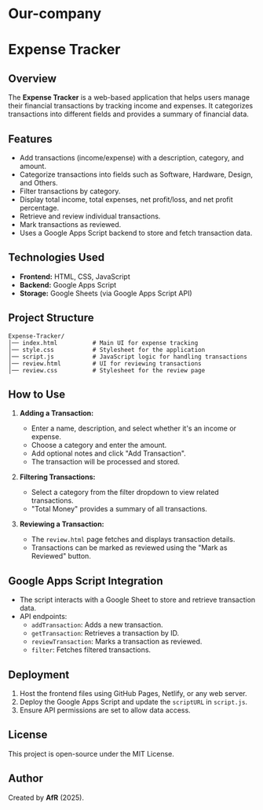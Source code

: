 # Our-company
# Expense Tracker

## Overview
The **Expense Tracker** is a web-based application that helps users manage their financial transactions by tracking income and expenses. It categorizes transactions into different fields and provides a summary of financial data.

## Features
- Add transactions (income/expense) with a description, category, and amount.
- Categorize transactions into fields such as Software, Hardware, Design, and Others.
- Filter transactions by category.
- Display total income, total expenses, net profit/loss, and net profit percentage.
- Retrieve and review individual transactions.
- Mark transactions as reviewed.
- Uses a Google Apps Script backend to store and fetch transaction data.

## Technologies Used
- **Frontend:** HTML, CSS, JavaScript
- **Backend:** Google Apps Script
- **Storage:** Google Sheets (via Google Apps Script API)

## Project Structure
```
Expense-Tracker/
│── index.html          # Main UI for expense tracking
│── style.css           # Stylesheet for the application
│── script.js           # JavaScript logic for handling transactions
│── review.html         # UI for reviewing transactions
│── review.css          # Stylesheet for the review page
```

## How to Use
1. **Adding a Transaction:**
   - Enter a name, description, and select whether it's an income or expense.
   - Choose a category and enter the amount.
   - Add optional notes and click "Add Transaction".
   - The transaction will be processed and stored.

2. **Filtering Transactions:**
   - Select a category from the filter dropdown to view related transactions.
   - "Total Money" provides a summary of all transactions.

3. **Reviewing a Transaction:**
   - The `review.html` page fetches and displays transaction details.
   - Transactions can be marked as reviewed using the "Mark as Reviewed" button.

## Google Apps Script Integration
- The script interacts with a Google Sheet to store and retrieve transaction data.
- API endpoints:
  - `addTransaction`: Adds a new transaction.
  - `getTransaction`: Retrieves a transaction by ID.
  - `reviewTransaction`: Marks a transaction as reviewed.
  - `filter`: Fetches filtered transactions.

## Deployment
1. Host the frontend files using GitHub Pages, Netlify, or any web server.
2. Deploy the Google Apps Script and update the `scriptURL` in `script.js`.
3. Ensure API permissions are set to allow data access.

## License
This project is open-source under the MIT License.

## Author
Created by **AfR** (2025).

